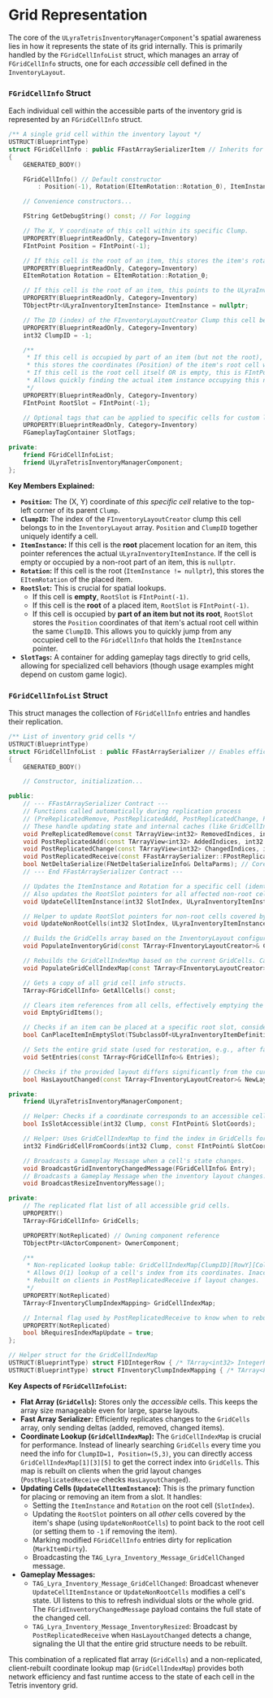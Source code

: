 # Grid Representation

The core of the `ULyraTetrisInventoryManagerComponent`'s spatial awareness lies in how it represents the state of its grid internally. This is primarily handled by the `FGridCellInfoList` struct, which manages an array of `FGridCellInfo` structs, one for each _accessible_ cell defined in the `InventoryLayout`.

### `FGridCellInfo` Struct

Each individual cell within the accessible parts of the inventory grid is represented by an `FGridCellInfo` struct.

```cpp
/** A single grid cell within the inventory layout */
USTRUCT(BlueprintType)
struct FGridCellInfo : public FFastArraySerializerItem // Inherits for efficient replication
{
    GENERATED_BODY()

    FGridCellInfo() // Default constructor
        : Position(-1), Rotation(EItemRotation::Rotation_0), ItemInstance(nullptr), ClumpID(-1), RootSlot(-1) {}

    // Convenience constructors...

    FString GetDebugString() const; // For logging

    // The X, Y coordinate of this cell within its specific Clump.
    UPROPERTY(BlueprintReadOnly, Category=Inventory)
    FIntPoint Position = FIntPoint(-1);

    // If this cell is the root of an item, this stores the item's rotation. Otherwise, defaults to Rotation_0.
    UPROPERTY(BlueprintReadOnly, Category=Inventory)
    EItemRotation Rotation = EItemRotation::Rotation_0;

    // If this cell is the root of an item, this points to the ULyraInventoryItemInstance. Otherwise, nullptr.
    UPROPERTY(BlueprintReadOnly, Category=Inventory)
    TObjectPtr<ULyraInventoryItemInstance> ItemInstance = nullptr;

    // The ID (index) of the FInventoryLayoutCreator Clump this cell belongs to.
    UPROPERTY(BlueprintReadOnly, Category=Inventory)
    int32 ClumpID = -1;

    /**
     * If this cell is occupied by part of an item (but not the root),
     * this stores the coordinates (Position) of the item's root cell within the same Clump.
     * If this cell is the root cell itself OR is empty, this is FIntPoint(-1).
     * Allows quickly finding the actual item instance occupying this non-root cell.
     */
    UPROPERTY(BlueprintReadOnly, Category=Inventory)
    FIntPoint RootSlot = FIntPoint(-1);

    // Optional tags that can be applied to specific cells for custom logic (e.g., "QuickSlot", "CannotPlaceHeavyItems").
    UPROPERTY(BlueprintReadOnly, Category=Inventory)
    FGameplayTagContainer SlotTags;

private:
    friend FGridCellInfoList;
    friend ULyraTetrisInventoryManagerComponent;
};
```

**Key Members Explained:**

* **`Position`:** The (X, Y) coordinate of _this specific cell_ relative to the top-left corner of its parent `Clump`.
* **`ClumpID`:** The index of the `FInventoryLayoutCreator` clump this cell belongs to in the `InventoryLayout` array. `Position` and `ClumpID` together uniquely identify a cell.
* **`ItemInstance`:** If this cell is the **root** placement location for an item, this pointer references the actual `ULyraInventoryItemInstance`. If the cell is empty or occupied by a non-root part of an item, this is `nullptr`.
* **`Rotation`:** If this cell is the root (`ItemInstance != nullptr`), this stores the `EItemRotation` of the placed item.
* **`RootSlot`:** This is crucial for spatial lookups.
  * If this cell is **empty**, `RootSlot` is `FIntPoint(-1)`.
  * If this cell is the **root** of a placed item, `RootSlot` is `FIntPoint(-1)`.
  * If this cell is occupied by **part of an item but not its root**, `RootSlot` stores the `Position` coordinates of that item's actual root cell within the same `ClumpID`. This allows you to quickly jump from any occupied cell to the `FGridCellInfo` that holds the `ItemInstance` pointer.
* **`SlotTags`:** A container for adding gameplay tags directly to grid cells, allowing for specialized cell behaviors (though usage examples might depend on custom game logic).

### `FGridCellInfoList` Struct

This struct manages the collection of `FGridCellInfo` entries and handles their replication.

```cpp
/** List of inventory grid cells */
USTRUCT(BlueprintType)
struct FGridCellInfoList : public FFastArraySerializer // Enables efficient array replication
{
    GENERATED_BODY()

    // Constructor, initialization...

public:
    // --- FFastArraySerializer Contract ---
    // Functions called automatically during replication process
    // (PreReplicatedRemove, PostReplicatedAdd, PostReplicatedChange, PostReplicatedReceive)
    // These handle updating state and internal caches (like GridCellIndexMap) on clients.
    void PreReplicatedRemove(const TArrayView<int32> RemovedIndices, int32 FinalSize);
    void PostReplicatedAdd(const TArrayView<int32> AddedIndices, int32 FinalSize);
    void PostReplicatedChange(const TArrayView<int32> ChangedIndices, int32 FinalSize);
    void PostReplicatedReceive(const FFastArraySerializer::FPostReplicatedReceiveParameters& Parameters);
    bool NetDeltaSerialize(FNetDeltaSerializeInfo& DeltaParms); // Core replication function
    // --- End FFastArraySerializer Contract ---

    // Updates the ItemInstance and Rotation for a specific cell (identified by its index in GridCells).
    // Also updates the RootSlot pointers for all affected non-root cells.
    void UpdateCellItemInstance(int32 SlotIndex, ULyraInventoryItemInstance* ItemInstance, EItemRotation ItemRotation = EItemRotation::Rotation_0);

    // Helper to update RootSlot pointers for non-root cells covered by an item's shape.
    void UpdateNonRootCells(int32 SlotIndex, ULyraInventoryItemInstance* ItemInstance, EItemRotation ItemRotation, bool bRemoveInfluence);

    // Builds the GridCells array based on the InventoryLayout configuration. Called on server initialization.
    void PopulateInventoryGrid(const TArray<FInventoryLayoutCreator>& ClumpLayouts);

    // Rebuilds the GridCellIndexMap based on the current GridCells. Called on clients after replication updates.
    void PopulateGridCellIndexMap(const TArray<FInventoryLayoutCreator>& ClumpLayouts);

    // Gets a copy of all grid cell info structs.
    TArray<FGridCellInfo> GetAllCells() const;

    // Clears item references from all cells, effectively emptying the grid visually.
    void EmptyGridItems();

    // Checks if an item can be placed at a specific root slot, considering occupied cells (ignoring specified items).
    bool CanPlaceItemInEmptySlot(TSubclassOf<ULyraInventoryItemDefinition> ItemDef, int32 Clump, const FIntPoint& RootSlot, const EItemRotation& Rotation, const TArray<ULyraInventoryItemInstance*>& IgnoreItems);

    // Sets the entire grid state (used for restoration, e.g., after failed resize).
    void SetEntries(const TArray<FGridCellInfo>& Entries);

    // Checks if the provided layout differs significantly from the current layout represented by the GridCellIndexMap.
    bool HasLayoutChanged(const TArray<FInventoryLayoutCreator>& NewLayout) const;

private:
    friend ULyraTetrisInventoryManagerComponent;

    // Helper: Checks if a coordinate corresponds to an accessible cell defined in the layout.
    bool IsSlotAccessible(int32 Clump, const FIntPoint& SlotCoords);

    // Helper: Uses GridCellIndexMap to find the index in GridCells for given coordinates. Returns -1 if invalid/inaccessible.
    int32 FindGridCellFromCoords(int32 Clump, const FIntPoint& SlotCoords);

    // Broadcasts a Gameplay Message when a cell's state changes.
    void BroadcastGridInventoryChangedMessage(FGridCellInfo& Entry);
    // Broadcasts a Gameplay Message when the inventory layout changes.
    void BroadcastResizeInventoryMessage();

private:
    // The replicated flat list of all accessible grid cells.
    UPROPERTY()
    TArray<FGridCellInfo> GridCells;

    UPROPERTY(NotReplicated) // Owning component reference
    TObjectPtr<UActorComponent> OwnerComponent;

    /**
     * Non-replicated lookup table: GridCellIndexMap[ClumpID][RowY][ColX] -> Index in GridCells array.
     * Allows O(1) lookup of a cell's index from its coordinates. Inaccessible cells store -1.
     * Rebuilt on clients in PostReplicatedReceive if layout changes.
     */
    UPROPERTY(NotReplicated)
    TArray<FInventoryClumpIndexMapping> GridCellIndexMap;

    // Internal flag used by PostReplicatedReceive to know when to rebuild the index map.
    UPROPERTY(NotReplicated)
    bool bRequiresIndexMapUpdate = true;
};

// Helper struct for the GridCellIndexMap
USTRUCT(BlueprintType) struct F1DIntegerRow { /* TArray<int32> IntegerRow; */ };
USTRUCT(BlueprintType) struct FInventoryClumpIndexMapping { /* TArray<F1DIntegerRow> ClumpGrid; */ };
```

**Key Aspects of `FGridCellInfoList`:**

* **Flat Array (`GridCells`):** Stores only the _accessible_ cells. This keeps the array size manageable even for large, sparse layouts.
* **Fast Array Serializer:** Efficiently replicates changes to the `GridCells` array, only sending deltas (added, removed, changed items).
* **Coordinate Lookup (`GridCellIndexMap`):** The `GridCellIndexMap` is crucial for performance. Instead of linearly searching `GridCells` every time you need the info for `ClumpID=1, Position=(5,3)`, you can directly access `GridCellIndexMap[1][3][5]` to get the correct index into `GridCells`. This map is rebuilt on clients when the grid layout changes (`PostReplicatedReceive` checks `HasLayoutChanged`).
* **Updating Cells (`UpdateCellItemInstance`):** This is the primary function for placing or removing an item from a slot. It handles:
  * Setting the `ItemInstance` and `Rotation` on the root cell (`SlotIndex`).
  * Updating the `RootSlot` pointers on all _other_ cells covered by the item's shape (using `UpdateNonRootCells`) to point back to the root cell (or setting them to `-1` if removing the item).
  * Marking modified `FGridCellInfo` entries dirty for replication (`MarkItemDirty`).
  * Broadcasting the `TAG_Lyra_Inventory_Message_GridCellChanged` message.
* **Gameplay Messages:**
  * `TAG_Lyra_Inventory_Message_GridCellChanged`: Broadcast whenever `UpdateCellItemInstance` or `UpdateNonRootCells` modifies a cell's state. UI listens to this to refresh individual slots or the whole grid. The `FGridInventoryChangedMessage` payload contains the full state of the changed cell.
  * `TAG_Lyra_Inventory_Message_InventoryResized`: Broadcast by `PostReplicatedReceive` when `HasLayoutChanged` detects a change, signaling the UI that the entire grid structure needs to be rebuilt.

This combination of a replicated flat array (`GridCells`) and a non-replicated, client-rebuilt coordinate lookup map (`GridCellIndexMap`) provides both network efficiency and fast runtime access to the state of each cell in the Tetris inventory grid.
